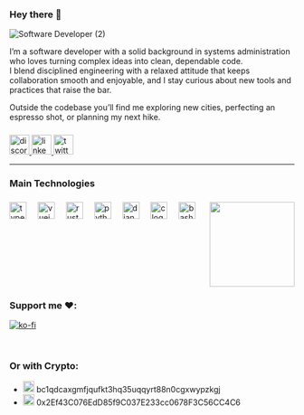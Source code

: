 ### Hey there 👋

![Software Developer (2)](https://github.com/user-attachments/assets/040625b6-0139-49fd-8e3a-4b92055b4080)

I’m a software developer with a solid background in systems administration who loves turning complex ideas into clean, dependable code.  
I blend disciplined engineering with a relaxed attitude that keeps collaboration smooth and enjoyable, and I stay curious about new tools and practices that raise the bar.

Outside the codebase you’ll find me exploring new cities, perfecting an espresso shot, or planning my next hike.
###

<div align="left">
  <a href="https://discord.gg/SwbktCekbs" target="_blank">
    <img src="https://img.shields.io/static/v1?message=Discord&logo=discord&label=&color=7289DA&logoColor=white&labelColor=&style=for-the-badge" height="35" alt="discord logo"  />
  </a>
  <a href="https://www.linkedin.com/in/giovanni-d-andrea-b3b456111/" target="_blank">
    <img src="https://img.shields.io/static/v1?message=LinkedIn&logo=linkedin&label=&color=0077B5&logoColor=white&labelColor=&style=for-the-badge" height="35" alt="linkedin logo"  />
  </a>
  <a href="https://twitter.com/jontec8" target="_blank">
    <img src="https://img.shields.io/static/v1?message=Twitter&logo=X&label=&color=black&logoColor=white&labelColor=&style=for-the-badge" height="35" alt="twitter logo"  />
  </a>
</div>
<hr />

### Main Technologies

###

<img align="right" height="150" src="https://upload.wikimedia.org/wikipedia/commons/7/79/AsasaaA.gif"  />

###

<div align="left">
  <img src="https://img.shields.io/badge/TypeScript-3178C6?logo=typescript&logoColor=white&style=for-the-badge" height="30" alt="typescript logo"  />
  <img width="12" />
  <img src="https://img.shields.io/badge/Vue.js-4FC08D?logo=vuedotjs&logoColor=black&style=for-the-badge" height="30" alt="vuejs logo"  />
  <img width="12" />
  <img src="https://img.shields.io/badge/Rust-000000?logo=rust&logoColor=white&style=for-the-badge" height="30" alt="rust logo"  />
  <img width="12" />
  <img src="https://img.shields.io/badge/Python-3776AB?logo=python&logoColor=white&style=for-the-badge" height="30" alt="python logo"  />
  <img width="12" />
  <img src="https://img.shields.io/badge/Django-092E20?logo=django&logoColor=white&style=for-the-badge" height="30" alt="django logo"  />
  <img width="12" />
  <img src="https://img.shields.io/badge/C-000000?logo=c&logoColor=white&style=for-the-badge" height="30" alt="c logo"  />
  <img width="12" />
  <img src="https://img.shields.io/badge/GNU Bash-4EAA25?logo=gnubash&logoColor=white&style=for-the-badge" height="30" alt="bash logo"  />
</div>

###

<br clear="both">

<h3 align="left"><strong>Support me ❤️:</strong></h3>

[![ko-fi](https://ko-fi.com/img/githubbutton_sm.svg)](https://ko-fi.com/I3I0LQ9O3)

<br>

<h3 align="left"><strong>Or with Crypto:</strong></h3>
<ul>
  <li>
    <div align="left">
      <img src="https://bitcoin.org/img/icons/opengraph.png?1666174126" alt="bitcoin" width="20" height="20"/> bc1qdcaxgmfjqufkt3hq35uqqyrt88n0cgxwypzkgj
    </div>
  </li>
  <li>
    <div align="left">
      <img src="https://images.youngplatform.com/coins/eth.png" alt="ethereum" width="20" height="20"/> 0x2Ef43C076EdD85f9C037E233cc0678F3C56CC4C6
    </div>
  </li>
</ul
